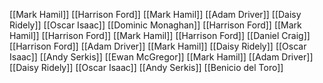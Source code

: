 [[Mark Hamil]]
[[Harrison Ford]]
[[Mark Hamil]]
[[Adam Driver]]
[[Daisy Ridely]]
[[Oscar Isaac]]
[[Dominic Monaghan]]
[[Harrison Ford]]
[[Mark Hamil]]
[[Harrison Ford]]
[[Mark Hamil]]
[[Harrison Ford]]
[[Daniel Craig]]
[[Harrison Ford]]
[[Adam Driver]]
[[Mark Hamil]]
[[Daisy Ridely]]
[[Oscar Isaac]]
[[Andy Serkis]]
[[Ewan McGregor]]
[[Mark Hamil]]
[[Adam Driver]]
[[Daisy Ridely]]
[[Oscar Isaac]]
[[Andy Serkis]]
[[Benicio del Toro]]
